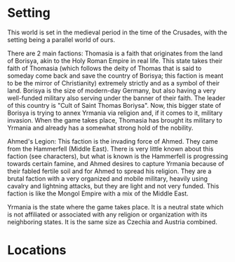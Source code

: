 # Setting
This world is set in the medieval period in the time of the Crusades, with the setting being a parallel world of ours. 

There are 2 main factions: 
Thomasia is a faith that originates from the land of Borisya, akin to the Holy Roman Empire in real life. This state takes their faith of Thomasia (which follows the deity of Thomas that is said to someday come back and save the country of Borisya; this faction is meant to be the mirror of Christianity) extremely strictly and as a symbol of their land. Borisya is the size of modern-day Germany, but also having a very well-funded military also serving under the banner of their faith. The leader of this country is "Cult of Saint Thomas Boriysa". Now, this bigger state of Borisya is trying to annex Yrmania via religion and, if it comes to it, military invasion. When the game takes place, Thomasia has brought its military to Yrmania and already has a somewhat strong hold of the nobility.

Ahmed's Legion: This faction is the invading force of Ahmed. They came from the Hammerfell (Middle East). There is very little known about this faction (see characters), but what is known is the Hammerfell is progressing towards certain famine, and Ahmed desires to capture Yrmania because of their fabled fertile soil and for Ahmed to spread his religion. They are a brutal faction with a very organized and mobile military, heavily using cavalry and lightning attacks, but they are light and not very funded. This faction is like the Mongol Empire with a mix of the Middle East.

Yrmania is the state where the game takes place. It is a neutral state which is not affiliated or associated with any religion or organization with its neighboring states. It is the same size as Czechia and Austria combined. 

# Locations